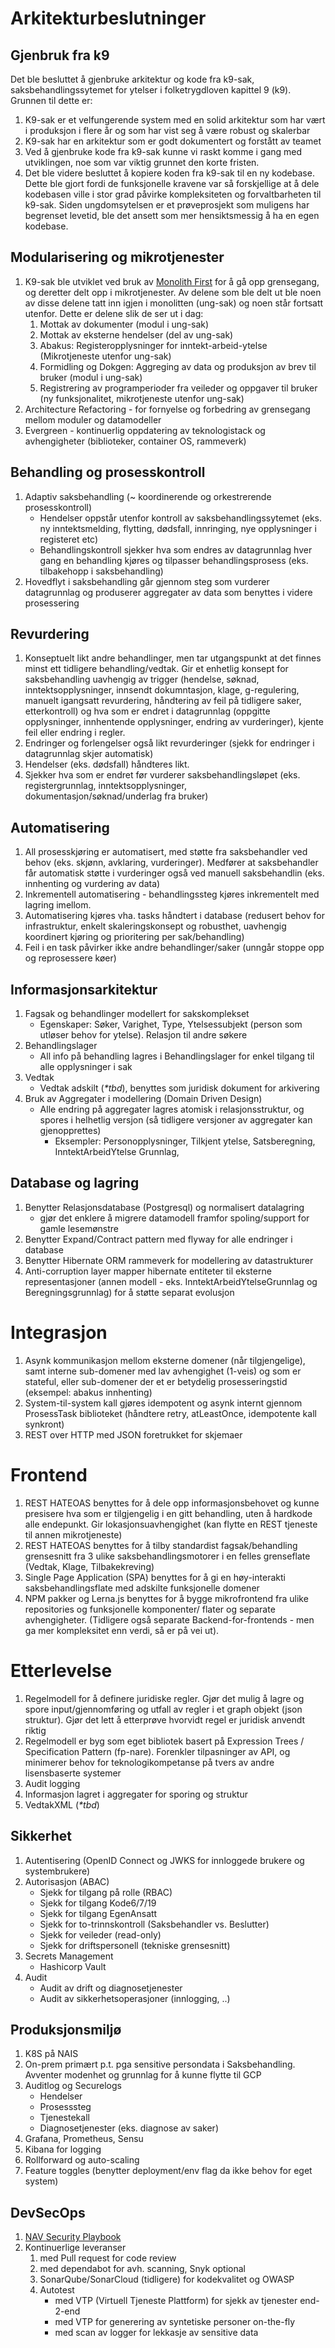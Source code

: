 # Arkitekturbeslutninger

## Gjenbruk fra k9
Det ble besluttet å gjenbruke arkitektur og kode fra k9-sak, saksbehandlingssytemet for ytelser i folketrygdloven kapittel 9 (k9). Grunnen til dette er:
1. K9-sak er et velfungerende system med en solid arkitektur som har vært i produksjon i flere år og som har vist seg å være robust og skalerbar
2. K9-sak har en arkitektur som er godt dokumentert og forstått av teamet
3. Ved å gjenbruke kode fra k9-sak kunne vi raskt komme i gang med utviklingen, noe som var viktig grunnet den korte fristen.
4. Det ble videre besluttet å kopiere koden fra k9-sak til en ny kodebase. Dette ble gjort fordi de funksjonelle kravene var så forskjellige at å dele kodebasen ville i stor grad påvirke kompleksiteten og forvaltbarheten til k9-sak. Siden ungdomsytelsen er et prøveprosjekt som muligens har begrenset levetid, ble det ansett som mer hensiktsmessig å ha en egen kodebase.

## Modularisering og mikrotjenester
1. K9-sak ble utviklet ved bruk av [Monolith First](https://martinfowler.com/bliki/MonolithFirst.html) for å gå opp grensegang, og deretter delt opp i mikrotjenester. Av delene som ble delt ut ble noen av disse delene tatt inn igjen i monolitten (ung-sak) og noen står fortsatt utenfor. Dette er delene slik de ser ut i dag:
    1. Mottak av dokumenter (modul i ung-sak)
    1. Mottak av eksterne hendelser (del av ung-sak)
    1. Abakus: Registeropplysninger for inntekt-arbeid-ytelse (Mikrotjeneste utenfor ung-sak)
    1. Formidling og Dokgen: Aggreging av data og produksjon av brev til bruker (modul i ung-sak)
    1. Registrering av programperioder fra veileder og oppgaver til bruker (ny funksjonalitet, mikrotjeneste utenfor ung-sak)
1. Architecture Refactoring - for fornyelse og forbedring av grensegang mellom moduler og datamodeller
1. Evergreen - kontinuerlig oppdatering av teknologistack og avhengigheter (biblioteker, container OS, rammeverk)

## Behandling og prosesskontroll
1. Adaptiv saksbehandling (~ koordinerende og orkestrerende prosesskontroll)
    - Hendelser oppstår utenfor kontroll av saksbehandlingssytemet (eks. ny inntektsmelding, flytting, dødsfall, innringing, nye opplysninger i registeret etc)
    - Behandlingskontroll sjekker hva som endres av datagrunnlag hver gang en behandling kjøres og tilpasser behandlingsprosess (eks. tilbakehopp i saksbehandling)
1. Hovedflyt i saksbehandling går gjennom steg som vurderer datagrunnlag og produserer aggregater av data som benyttes i videre prosessering

## Revurdering
1. Konseptuelt likt andre behandlinger, men tar utgangspunkt at det finnes minst ett tidligere behandling/vedtak. Gir et enhetlig konsept for saksbehandling uavhengig av trigger (hendelse, søknad, inntektsopplysninger, innsendt dokumntasjon, klage, g-regulering, manuelt igangsatt revurdering, håndtering av feil på tidligere saker, etterkontroll) og hva som er endret i datagrunnlag (oppgitte opplysninger, innhentende opplysninger, endring av vurderinger), kjente feil eller endring i regler.
1. Endringer og forlengelser også likt revurderinger (sjekk for endringer i datagrunnlag skjer automatisk)
1. Hendelser (eks. dødsfall) håndteres likt.
1. Sjekker hva som er endret før vurderer saksbehandlingsløpet (eks. registergrunnlag, inntektsopplysninger, dokumentasjon/søknad/underlag fra bruker)

## Automatisering
1. All prosesskjøring er automatisert, med støtte fra saksbehandler ved behov (eks. skjønn, avklaring, vurderinger).  Medfører at saksbehandler får automatisk støtte i vurderinger også ved manuell saksbehandlin (eks. innhenting og vurdering av data)
1. Inkrementell automatisering - behandlingssteg kjøres inkrementelt med lagring imellom.
1. Automatisering kjøres vha. tasks håndtert i database (redusert behov for infrastruktur, enkelt skaleringskonsept og robusthet, uavhengig koordinert kjøring og prioritering per sak/behandling)
1. Feil i en task påvirker ikke andre behandlinger/saker (unngår stoppe opp og reprosessere køer)


## Informasjonsarkitektur
1. Fagsak og behandlinger modellert for sakskomplekset
    -  Egenskaper:  Søker, Varighet, Type, Ytelsessubjekt (person som utløser behov for ytelse). Relasjon til andre søkere
1. Behandlingslager
    - All info på behandling lagres i Behandlingslager for enkel tilgang til alle opplysninger i sak
1. Vedtak
    - Vedtak adskilt (*\*tbd*), benyttes som juridisk dokument for arkivering
1. Bruk av Aggregater i modellering (Domain Driven Design)
    - Alle endring på aggregater lagres atomisk i relasjonsstruktur, og spores i helhetlig versjon (så tidligere versjoner av aggregater kan gjenopprettes)
        - Eksempler:  Personopplysninger, Tilkjent ytelse, Satsberegning, InntektArbeidYtelse Grunnlag,

## Database og lagring
1. Benytter Relasjonsdatabase (Postgresql) og normalisert datalagring
    - gjør det enklere å migrere datamodell framfor spoling/support for gamle lesemønstre
1. Benytter Expand/Contract pattern med flyway for alle endringer i database
1. Benytter Hibernate ORM rammeverk for modellering av datastrukturer
1. Anti-corruption layer mapper hibernate entiteter til eksterne representasjoner (annen modell - eks. InntektArbeidYtelseGrunnlag og Beregningsgrunnlag) for å støtte separat evolusjon

# Integrasjon
1. Asynk kommunikasjon mellom eksterne domener (når tilgjengelige), samt interne sub-domener med lav avhengighet (1-veis) og som er stateful, eller sub-domener der et er betydelig prosesseringstid (eksempel: abakus innhenting)
1. System-til-system kall gjøres idempotent og asynk internt gjennom ProsessTask biblioteket (håndtere retry, atLeastOnce, idempotente kall synkront)
1. REST over HTTP med JSON foretrukket for skjemaer

# Frontend
1. REST HATEOAS benyttes for å dele opp informasjonsbehovet og kunne presisere hva som er tilgjengelig i en gitt behandling, uten å hardkode alle endepunkt.  Gir lokasjonsuavhengighet (kan flytte en REST tjeneste til annen mikrotjeneste)
1. REST HATEOAS benyttes for å tilby standardist fagsak/behandling grensesnitt fra 3 ulike saksbehandlingsmotorer i en felles grenseflate (Vedtak, Klage, Tilbakekreving)
1. Single Page Application (SPA) benyttes for å gi en høy-interakti saksbehandlingsflate med adskilte funksjonelle domener
1. NPM pakker og Lerna.js benyttes for å bygge mikrofrontend fra ulike repositories og funksjonelle komponenter/ flater og separate avhengigheter. (Tidligere også separate Backend-for-frontends - men ga mer kompleksitet enn verdi, så er på vei ut).


# Etterlevelse
1. Regelmodell for å definere juridiske regler.  Gjør det mulig å lagre og spore input/gjennomføring og utfall av regler i et graph objekt (json struktur).  Gjør det lett å etterprøve hvorvidt regel er juridisk anvendt riktig
1. Regelmodell er byg som eget bibliotek basert på Expression Trees / Specification Pattern (fp-nare).  Forenkler tilpasninger av API, og minimerer behov for teknologikompetanse på tvers av andre lisensbaserte systemer
1. Audit logging
1. Informasjon lagret i aggregater for sporing og struktur
1. VedtakXML (*\*tbd*)

## Sikkerhet
1. Autentisering (OpenID Connect og JWKS for innloggede brukere og systembrukere)
1. Autorisasjon (ABAC)
    - Sjekk for tilgang på rolle (RBAC)
    - Sjekk for tilgang Kode6/7/19
    - Sjekk for tilgang EgenAnsatt
    - Sjekk for to-trinnskontroll (Saksbehandler vs. Beslutter)
    - Sjekk for veileder (read-only)
    - Sjekk for driftspersonell (tekniske grensesnitt)
1. Secrets Management
    - Hashicorp Vault
1. Audit
    - Audit av drift og diagnosetjenester
    - Audit av sikkerhetsoperasjoner (innlogging, ..)

## Produksjonsmiljø
1. K8S på NAIS
1. On-prem primært p.t. pga sensitive persondata i Saksbehandling.  Avventer modenhet og grunnlag for å kunne flytte til GCP
1. Auditlog og Securelogs
    - Hendelser
    - Prosesssteg
    - Tjenestekall
    - Diagnosetjenester (eks. diagnose av saker)
1. Grafana, Prometheus, Sensu
1. Kibana for logging
1. Rollforward og auto-scaling
1. Feature toggles (benytter deployment/env flag da ikke behov for eget system)


## DevSecOps
1. [NAV Security Playbook](https://sikkerhet.nav.no/docs/)
1. Kontinuerlige leveranser
    1. med Pull request for code review
    1. med dependabot for avh. scanning, Snyk optional
    1. SonarQube/SonarCloud (tidligere) for kodekvalitet og OWASP
    1. Autotest
        - med VTP (Virtuell Tjeneste Plattform) for sjekk av tjenester end-2-end
        - med VTP for generering av syntetiske personer on-the-fly
        - med scan av logger for lekkasje av sensitive data
